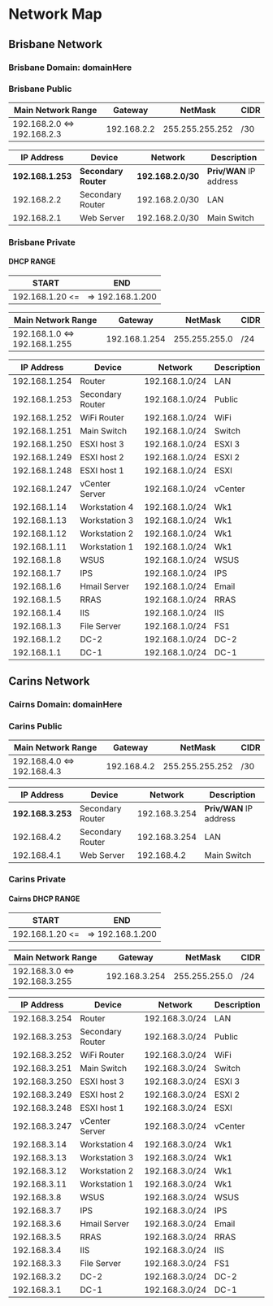 # Network Map

## Brisbane Network

### Brisbane Domain: domainHere

### Brisbane Public

| Main Network Range | Gateway | NetMask | CIDR |
| ------------------------------- | -------------- | --------------- | --- |
| 192.168.2.0 <=> 192.168.2.3 | 192.168.2.2 | 255.255.255.252 | /30 |

| IP Address | Device | Network    | Description |
| ----------| ------- | ---------- | ----------- |
| **192.168.1.253** | **Secondary Router** | **192.168.2.0/30** | **Priv/WAN** IP address  |
| 192.168.2.2 | Secondary Router | 192.168.2.0/30 | LAN |
| 192.168.2.1 | Web Server | 192.168.2.0/30 | Main Switch |

### Brisbane Private

#### DHCP RANGE

| START | END |
| ----- | --- |
|192.168.1.20 <=|=> 192.168.1.200 |

| Main Network Range | Gateway | NetMask | CIDR |
| ------------------------------- | -------------- | --------------- | --- |
| 192.168.1.0 <=> 192.168.1.255 | 192.168.1.254 | 255.255.255.0 | /24 |

| IP Address | Device | Network    | Description |
| ----------| ------- | ---------- | ----------- |
| 192.168.1.254 | Router | 192.168.1.0/24 | LAN |
| 192.168.1.253 | Secondary Router | 192.168.1.0/24 | Public |
| 192.168.1.252 | WiFi Router | 192.168.1.0/24 | WiFi |
| 192.168.1.251 | Main Switch | 192.168.1.0/24 | Switch |
| 192.168.1.250 | ESXI host 3 | 192.168.1.0/24 | ESXI 3 |
| 192.168.1.249 | ESXI host 2 | 192.168.1.0/24 | ESXI 2 |
| 192.168.1.248 | ESXI host 1 | 192.168.1.0/24 | ESXI |
| 192.168.1.247 | vCenter Server | 192.168.1.0/24 | vCenter |
| 192.168.1.14 | Workstation 4 | 192.168.1.0/24 | Wk1 |
| 192.168.1.13 | Workstation 3 | 192.168.1.0/24 | Wk1 |
| 192.168.1.12 | Workstation 2 | 192.168.1.0/24 | Wk1 |
| 192.168.1.11 | Workstation 1 | 192.168.1.0/24 | Wk1 |
| 192.168.1.8 | WSUS | 192.168.1.0/24 | WSUS |
| 192.168.1.7 | IPS | 192.168.1.0/24 | IPS |
| 192.168.1.6 | Hmail Server | 192.168.1.0/24 | Email |
| 192.168.1.5 | RRAS | 192.168.1.0/24 | RRAS |
| 192.168.1.4 | IIS | 192.168.1.0/24 | IIS |
| 192.168.1.3 | File Server | 192.168.1.0/24 | FS1 |
| 192.168.1.2 | DC-2 | 192.168.1.0/24 | DC-2 |
| 192.168.1.1 | DC-1 | 192.168.1.0/24 | DC-1 |

## Carins Network

### Cairns Domain: domainHere

### Carins Public

| Main Network Range | Gateway | NetMask | CIDR |
| ------------------------------- | -------------- | --------------- | --- |
| 192.168.4.0 <=> 192.168.4.3 | 192.168.4.2 | 255.255.255.252 | /30 |

| IP Address | Device | Network    | Description |
| ----------| ------- | ---------- | ----------- |
| **192.168.3.253** | Secondary Router | 192.168.3.254 | **Priv/WAN** IP address  |
| 192.168.4.2 | Secondary Router | 192.168.3.254 | LAN |
| 192.168.4.1 | Web Server | 192.168.4.2 | Main Switch |

### Carins Private

#### Cairns DHCP RANGE

| START | END |
| ----- | --- |
|192.168.1.20 <=|=> 192.168.1.200 |

| Main Network Range | Gateway | NetMask | CIDR |
| ------------------------------- | -------------- | --------------- | --- |
| 192.168.3.0 <=> 192.168.3.255 | 192.168.3.254 | 255.255.255.0 | /24 |

| IP Address | Device | Network    | Description |
| ----------| ------- | ---------- | ----------- |
| 192.168.3.254 | Router | 192.168.3.0/24 | LAN |
| 192.168.3.253 | Secondary Router | 192.168.3.0/24 | Public |
| 192.168.3.252 | WiFi Router | 192.168.3.0/24 | WiFi |
| 192.168.3.251 | Main Switch | 192.168.3.0/24 | Switch |
| 192.168.3.250 | ESXI host 3 | 192.168.3.0/24 | ESXI 3 |
| 192.168.3.249 | ESXI host 2 | 192.168.3.0/24 | ESXI 2 |
| 192.168.3.248 | ESXI host 1 | 192.168.3.0/24 | ESXI |
| 192.168.3.247 | vCenter Server | 192.168.3.0/24 | vCenter |
| 192.168.3.14 | Workstation 4 | 192.168.3.0/24 | Wk1 |
| 192.168.3.13 | Workstation 3 | 192.168.3.0/24 | Wk1 |
| 192.168.3.12 | Workstation 2 | 192.168.3.0/24 | Wk1 |
| 192.168.3.11 | Workstation 1 | 192.168.3.0/24 | Wk1 |
| 192.168.3.8 | WSUS | 192.168.3.0/24 | WSUS |
| 192.168.3.7 | IPS | 192.168.3.0/24 | IPS |
| 192.168.3.6 | Hmail Server | 192.168.3.0/24 | Email |
| 192.168.3.5 | RRAS | 192.168.3.0/24 | RRAS |
| 192.168.3.4 | IIS | 192.168.3.0/24 | IIS |
| 192.168.3.3 | File Server | 192.168.3.0/24 | FS1 |
| 192.168.3.2 | DC-2 | 192.168.3.0/24 | DC-2 |
| 192.168.3.1 | DC-1 | 192.168.3.0/24 | DC-1 |
